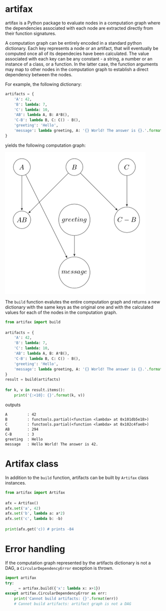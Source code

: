 # artifax

artifax is a Python package to evaluate nodes in a computation graph where
the dependencies associated with each node are extracted directly from their
function signatures.

A computation graph can be entirely encoded in a standard python dictionary.
Each key represents a node or an artifact, that will eventually be computed
once all of its dependecies have been calculated. The value associated with
each key can be any constant - a string, a number or an instance of a class,
or a function. In the latter case, the function arguments may map to other nodes
in the computation graph to establish a direct dependency between the nodes.

For example, the following dictionary:

```python
artifacts = {
    'A': 42,
    'B': lambda: 7,
    'C': lambda: 10,
    'AB': lambda A, B: A*B(),
    'C-B': lambda B, C: C() - B(),
    'greeting': 'Hello',
    'message': lambda greeting, A: '{} World! The answer is {}.'.format(greeting, A)
}
```
yields the following computation graph:

![Screenshot](sample-dag.png)

The `build` function evalutes the entire computation graph and returns a new dictionary
with the same keys as the original one and with the calculated values for each of the nodes
in the computation graph.

```python
from artifax import build

artifacts = {
    'A': 42,
    'B': lambda: 7,
    'C': lambda: 10,
    'AB': lambda A, B: A*B(),
    'C-B': lambda B, C: C() - B(),
    'greeting': 'Hello',
    'message': lambda greeting, A: '{} World! The answer is {}.'.format(greeting, A)
}
result = build(artifacts)

for k, v in result.items():
    print('{:<10}: {}'.format(k, v))
```
outputs
```shell
A         : 42
B         : functools.partial(<function <lambda> at 0x101db5e18>)
C         : functools.partial(<function <lambda> at 0x102c4fae8>)
AB        : 294
C-B       : 3
greeting  : Hello
message   : Hello World! The answer is 42.
```

# Artifax class

In addition to the `build` function, artifacts can be built by `Artifax` class
instances.

```python
from artifax import Artifax

afx = Artifax()
afx.set('a', 42)
afx.set('b', lambda a: a*2)
afx.set('c', lambda b: -b)

print(afx.get('c)) # prints -84
```

# Error handling

If the computation graph represented by the artifacts dictionary is not a DAG,
a `CircularDependencyError` exception is thrown.

```python
import artifax
try:
    _ = artifax.build({'x': lambda x: x+1})
except artifax.CircularDependencyError as err:
    print('Cannot build artifacts: {}'.format(err))
    # Cannot build artifacts: artifact graph is not a DAG
```